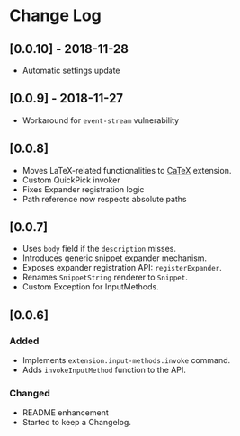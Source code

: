 # Change Log

## [0.0.10] - 2018-11-28

- Automatic settings update

## [0.0.9] - 2018-11-27

- Workaround for `event-stream` vulnerability

## [0.0.8]

- Moves LaTeX-related functionalities to [CaTeX] extension.
- Custom QuickPick invoker
- Fixes Expander registration logic
- Path reference now respects absolute paths

[CaTeX]: https://marketplace.visualstudio.com/items?itemName=mr-konn.catex

## [0.0.7]

- Uses `body` field if the `description` misses.
- Introduces generic snippet expander mechanism.
- Exposes expander registration API: `registerExpander`.
- Renames `SnippetString` renderer to `Snippet`.
- Custom Exception for InputMethods.

## [0.0.6]

### Added

- Implements `extension.input-methods.invoke` command.
- Adds `invokeInputMethod` function to the API.

### Changed

- README enhancement
- Started to keep a Changelog.
